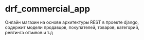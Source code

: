 # drf_commercial_app
Онлайн магазин на основе архитектуры REST в проекте django, содержит модели продавцов, покупателей, товаров, категорий, рейтинга отзывов и т.д
